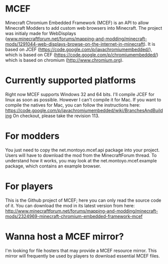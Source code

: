 # MCEF
Minecraft Chromium Embedded Framework (MCEF) is an API to allow Minecraft Modders to add custom web browsers into Minecraft.
The project was initialy made for WebDisplays (www.minecraftforum.net/forums/mapping-and-modding/minecraft-mods/1291044-web-displays-browse-on-the-internet-in-minecraft).
It is based on JCEF (https://code.google.com/p/javachromiumembedded/), which is based on CEF (https://code.google.com/p/chromiumembedded/) which is based on chromium (http://www.chromium.org).

# Currently supported platforms
Right now MCEF supports Windows 32 and 64 bits. I'll compile JCEF for linux as soon as possible. However I can't compile it for Mac.
If you want to compile the natives for Mac, you can follow the instructions here: https://code.google.com/p/javachromiumembedded/wiki/BranchesAndBuilding
On checkout, please take the revision 113.

# For modders
You just need to copy the net.montoyo.mcef.api package into your project. Users will have to download the mod from the MinecraftForum thread.
To understand how it works, you may look at the net.montoyo.mcef.example package, which contains an example browser.

# For players
This is the Github project of MCEF; here you can only read the source code of it.
You can download the mod in its latest version from here: http://www.minecraftforum.net/forums/mapping-and-modding/minecraft-mods/2324969-minecraft-chromium-embedded-framework-mcef

# Wanna host a MCEF mirror?
I'm looking for file hosters that may provide a MCEF resource mirror. This mirror will frequently be used by players to download essential MCEF files.
